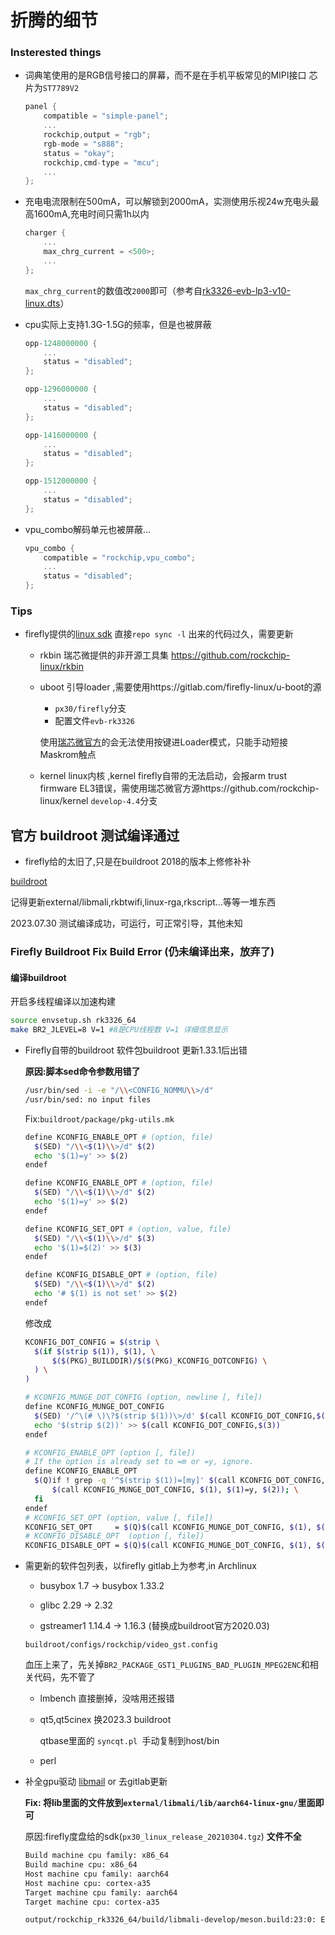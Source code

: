 # 折腾的细节

### Insterested things

- 词典笔使用的是RGB信号接口的屏幕，而不是在手机平板常见的MIPI接口 芯片为`ST7789V2`

  ```c
  panel {
      compatible = "simple-panel";
      ...
      rockchip,output = "rgb";
      rgb-mode = "s888";
      status = "okay";
      rockchip,cmd-type = "mcu";
      ...
  };
  ```

- 充电电流限制在500mA，可以解锁到2000mA，实测使用乐视24w充电头最高1600mA,充电时间只需1h以内

  ```c
  charger {
      ...
      max_chrg_current = <500>;
      ...
  };
  ```

  `max_chrg_current`的数值改`2000`即可（参考自[rk3326-evb-lp3-v10-linux.dts](https://github.com/rockchip-linux/kernel/blob/develop-4.4/arch/arm64/boot/dts/rockchip/rk3326-evb-lp3-v10-linux.dts)）

- cpu实际上支持1.3G-1.5G的频率，但是也被屏蔽

  ```c
  opp-1248000000 {
      ...
      status = "disabled";
  };
  
  opp-1296000000 {
      ...
      status = "disabled";
  };
  
  opp-1416000000 {
      ...
      status = "disabled";
  };
  
  opp-1512000000 {
      ...
      status = "disabled";
  };
  ```

- vpu_combo解码单元也被屏蔽...

  ```c
  vpu_combo {
      compatible = "rockchip,vpu_combo";
      ...
      status = "disabled";
  };
  ```

### Tips

- firefly提供的[linux sdk](https://www.t-firefly.com/doc/download/67.html) 直接`repo sync -l` 出来的代码过久，需要更新

  - rkbin 瑞芯微提供的非开源工具集 https://github.com/rockchip-linux/rkbin

  - uboot 引导loader ,需要使用https://gitlab.com/firefly-linux/u-boot的源

    - `px30/firefly`分支
    - 配置文件`evb-rk3326`

    使用[瑞芯微官方](https://github.com/rockchip-linux/u-boot)的会无法使用按键进Loader模式，只能手动短接Maskrom触点

  - kernel linux内核 ,kernel firefly自带的无法启动，会报arm trust firmware EL3错误，需使用瑞芯微官方源https://github.com/rockchip-linux/kernel `develop-4.4`分支

## 官方 buildroot 测试编译通过

- firefly给的太旧了,只是在buildroot 2018的版本上修修补补

[buildroot](https://github.com/JeffyCN/rockchip_mirrors)

记得更新external/libmali,rkbtwifi,linux-rga,rkscript...等等一堆东西

2023.07.30 测试编译成功，可运行，可正常引导，其他未知

#### 

### Firefly Buildroot Fix Build Error (仍未编译出来，放弃了)

#### 编译buildroot

开启多线程编译以加速构建

```bash
source envsetup.sh rk3326_64
make BR2_JLEVEL=8 V=1 #8是CPU线程数 V=1 详细信息显示
```


- Firefly自带的buildroot 软件包buildroot 更新1.33.1后出错 

  **原因:脚本sed命令参数用错了**

  ```bash
  /usr/bin/sed -i -e "/\\<CONFIG_NOMMU\\>/d" 
  /usr/bin/sed: no input files
  ```

  Fix:`buildroot/package/pkg-utils.mk`

  ```bash
  define KCONFIG_ENABLE_OPT # (option, file)
  	$(SED) "/\\<$(1)\\>/d" $(2)
  	echo '$(1)=y' >> $(2)
  endef
  
  define KCONFIG_ENABLE_OPT # (option, file)
  	$(SED) "/\\<$(1)\\>/d" $(2)
  	echo '$(1)=y' >> $(2)
  endef
  
  define KCONFIG_SET_OPT # (option, value, file)
  	$(SED) "/\\<$(1)\\>/d" $(3)
  	echo '$(1)=$(2)' >> $(3)
  endef
  
  define KCONFIG_DISABLE_OPT # (option, file)
  	$(SED) "/\\<$(1)\\>/d" $(2)
  	echo '# $(1) is not set' >> $(2)
  endef
  ```

  修改成

  ```bash
  KCONFIG_DOT_CONFIG = $(strip \
  	$(if $(strip $(1)), $(1), \
  		$($(PKG)_BUILDDIR)/$($(PKG)_KCONFIG_DOTCONFIG) \
  	) \
  )
  
  # KCONFIG_MUNGE_DOT_CONFIG (option, newline [, file])
  define KCONFIG_MUNGE_DOT_CONFIG
  	$(SED) '/^\(# \)\?$(strip $(1))\>/d' $(call KCONFIG_DOT_CONFIG,$(3)) && \
  	echo '$(strip $(2))' >> $(call KCONFIG_DOT_CONFIG,$(3))
  endef
  
  # KCONFIG_ENABLE_OPT (option [, file])
  # If the option is already set to =m or =y, ignore.
  define KCONFIG_ENABLE_OPT
  	$(Q)if ! grep -q '^$(strip $(1))=[my]' $(call KCONFIG_DOT_CONFIG,$(2)); then \
  		$(call KCONFIG_MUNGE_DOT_CONFIG, $(1), $(1)=y, $(2)); \
  	fi
  endef
  # KCONFIG_SET_OPT (option, value [, file])
  KCONFIG_SET_OPT     = $(Q)$(call KCONFIG_MUNGE_DOT_CONFIG, $(1), $(1)=$(2), $(3))
  # KCONFIG_DISABLE_OPT  (option [, file])
  KCONFIG_DISABLE_OPT = $(Q)$(call KCONFIG_MUNGE_DOT_CONFIG, $(1), $(SHARP_SIGN) $(1) is not set, $(2))
  ```

- 需更新的软件包列表，以firefly gitlab上为参考,in Archlinux

  - busybox 1.7 -> busybox 1.33.2

  - glibc 2.29 -> 2.32

  - gstreamer1 1.14.4 -> 1.16.3 (替换成buildroot官方2020.03)

  `buildroot/configs/rockchip/video_gst.config`

  血压上来了，先关掉`BR2_PACKAGE_GST1_PLUGINS_BAD_PLUGIN_MPEG2ENC`和相关代码，先不管了

  - lmbench 直接删掉，没啥用还报错

  - qt5,qt5cinex 换2023.3 buildroot

    qtbase里面的 `syncqt.pl `手动复制到host/bin

  - perl

- 补全gpu驱动 [libmail](https://github.com/tsukumijima/libmali-rockchip) or 去gitlab更新

  **Fix: 将lib里面的文件放到`external/libmali/lib/aarch64-linux-gnu/`里面即可**

  原因:firefly度盘给的sdk(`px30_linux_release_20210304.tgz`) **文件不全**

  ```bash
  Build machine cpu family: x86_64
  Build machine cpu: x86_64
  Host machine cpu family: aarch64
  Host machine cpu: cortex-a35
  Target machine cpu family: aarch64
  Target machine cpu: cortex-a35
  
  output/rockchip_rk3326_64/build/libmali-develop/meson.build:23:0: ERROR: Problem encountered:
  ```

  
